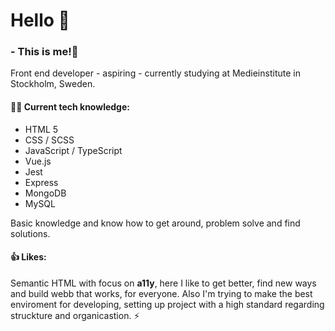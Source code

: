 # Hello :wave:

### - This is me!:rocket:

Front end developer - aspiring - currently studying at Medieinstitute in Stockholm, Sweden.

#### :student: Current tech knowledge:
  - HTML 5
  - CSS / SCSS
  - JavaScript / TypeScript
  - Vue.js
  - Jest
  - Express
  - MongoDB
  - MySQL
  
  Basic knowledge and know how to get around, problem solve and find solutions.
  
#### :thumbsup: Likes:
Semantic HTML with focus on <b>a11y</b>, here I like to get better, find new ways and build webb that works, for everyone. Also I'm trying to make the best enviroment for developing, setting up project with a high standard regarding struckture and organicastion. :zap:
 

<!---
JoeldelPilar/JoeldelPilar is a ✨ special ✨ repository because its `README.md` (this file) appears on your GitHub profile.
You can click the Preview link to take a look at your changes.
--->
